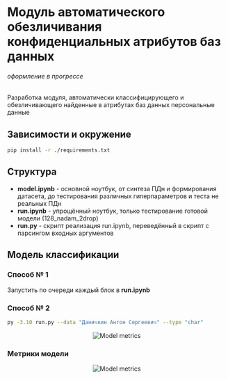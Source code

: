 # Модуль автоматического обезличивания конфиденциальных атрибутов баз данных
###### оформление в прогрессе

Разработка модуля, автоматически классифицирующего и обезличивающего найденные в атрибутах баз данных персональные данные

## Зависимости и окружение
```bash
pip install -r ./requirements.txt
```

## Структура
- **model.ipynb** - основной ноутбук, от синтеза ПДн и формирования датасета, до тестирования различных гиперпараметров и теста не реальных ПДн
- **run.ipynb** - упрощённый ноутбук, только тестирование готовой модели (128_nadam_2drop)
- **run.py** - скрипт реализация run.ipynb, переведённый в скрипт с парсингом входных аргументов

## Модель классификации

### Способ № 1
Запустить по очереди каждый блок в **run.ipynb**

### Способ № 2

```bash
py -3.10 run.py --data "Даничкин Антон Сергеевич" --type "char"
```
<p align="center">
  <img src="https://i.imgur.com/sWsFb1g.png" alt="Model metrics">
</p>

### Метрики модели
<p align="center">
  <img src="https://i.imgur.com/538tjgj.png" alt="Model metrics">
</p>

